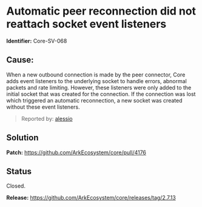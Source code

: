 # Automatic peer reconnection did not reattach socket event listeners
**Identifier:** Core-SV-068
## Cause:
When a new outbound connection is made by the peer connector, Core adds event listeners to the underlying socket to handle errors, abnormal packets and rate limiting. However, these listeners were only added to the initial socket that was created for the connection. If the connection was lost which triggered an automatic reconnection, a new socket was created without these event listeners.
>Reported by: [alessio](https://github.com/alessiodf)
## Solution
**Patch:** https://github.com/ArkEcosystem/core/pull/4176
## Status
Closed.

**Release:** https://github.com/ArkEcosystem/core/releases/tag/2.7.13
